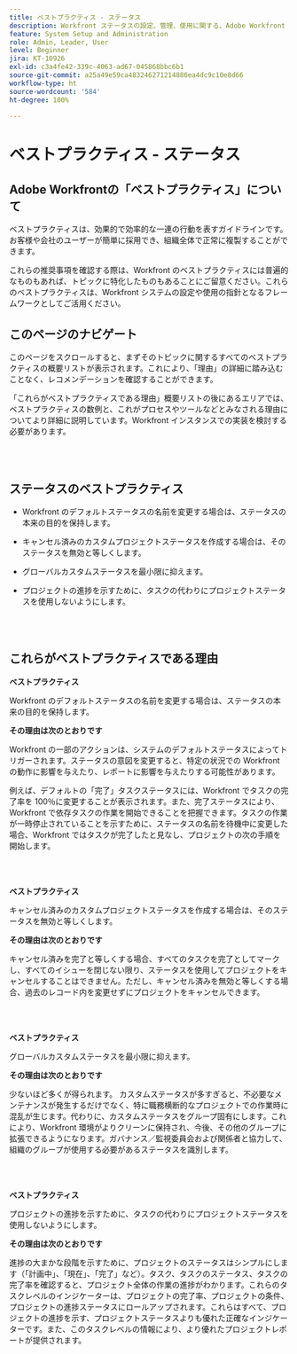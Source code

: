 ```yaml
---
title: ベストプラクティス - ステータス
description: Workfront ステータスの設定、管理、使用に関する、Adobe Workfront のエキスパートによるベストプラクティスの推奨事項について説明します。
feature: System Setup and Administration
role: Admin, Leader, User
level: Beginner
jira: KT-10926
exl-id: c3a4fe42-339c-4063-ad67-045868bbc6b1
source-git-commit: a25a49e59ca483246271214886ea4dc9c10e8d66
workflow-type: ht
source-wordcount: '584'
ht-degree: 100%

---
```


# ベストプラクティス - ステータス

## Adobe Workfrontの「ベストプラクティス」について

ベストプラクティスは、効果的で効率的な一連の行動を表すガイドラインです。お客様や会社のユーザーが簡単に採用でき、組織全体で正常に複製することができます。

これらの推奨事項を確認する際は、Workfront のベストプラクティスには普遍的なものもあれば、トピックに特化したものもあることにご留意ください。これらのベストプラクティスは、Workfront システムの設定や使用の指針となるフレームワークとしてご活用ください。

## このページのナビゲート

このページをスクロールすると、まずそのトピックに関するすべてのベストプラクティスの概要リストが表示されます。これにより、「理由」の詳細に踏み込むことなく、レコメンデーションを確認することができます。

「これらがベストプラクティスである理由」概要リストの後にあるエリアでは、ベストプラクティスの数例と、これがプロセスやツールなどとみなされる理由についてより詳細に説明しています。Workfront インスタンスでの実装を検討する必要があります。

</br>
</br>

## ステータスのベストプラクティス

* Workfront のデフォルトステータスの名前を変更する場合は、ステータスの本来の目的を保持します。

* キャンセル済みのカスタムプロジェクトステータスを作成する場合は、そのステータスを無効と等しくします。

* グローバルカスタムステータスを最小限に抑えます。

* プロジェクトの進捗を示すために、タスクの代わりにプロジェクトステータスを使用しないようにします。


</br>
</br>



## これらがベストプラクティスである理由

**ベストプラクティス**

Workfront のデフォルトステータスの名前を変更する場合は、ステータスの本来の目的を保持します。



**その理由は次のとおりです**

Workfront の一部のアクションは、システムのデフォルトステータスによってトリガーされます。ステータスの意図を変更すると、特定の状況での Workfront の動作に影響を与えたり、レポートに影響を与えたりする可能性があります。



例えば、デフォルトの「完了」タスクステータスには、Workfront でタスクの完了率を 100％に変更することが表示されます。また、完了ステータスにより、Workfront で依存タスクの作業を開始できることを把握できます。タスクの作業が一時停止されていることを示すために、ステータスの名前を待機中に変更した場合、Workfront ではタスクが完了したと見なし、プロジェクトの次の手順を開始します。

</br>
</br>



**ベストプラクティス**

キャンセル済みのカスタムプロジェクトステータスを作成する場合は、そのステータスを無効と等しくします。



**その理由は次のとおりです**

キャンセル済みを完了と等しくする場合、すべてのタスクを完了としてマークし、すべてのイシューを閉じない限り、ステータスを使用してプロジェクトをキャンセルすることはできません。ただし、キャンセル済みを無効と等しくする場合、過去のレコード内を変更せずにプロジェクトをキャンセルできます。


</br>
</br>

**ベストプラクティス**

グローバルカスタムステータスを最小限に抑えます。



**その理由は次のとおりです**

少ないほど多くが得られます。 カスタムステータスが多すぎると、不必要なメンテナンスが発生するだけでなく、特に職務横断的なプロジェクトでの作業時に混乱が生じます。代わりに、カスタムステータスをグループ固有にします。これにより、Workfront 環境がよりクリーンに保持され、今後、その他のグループに拡張できるようになります。ガバナンス／監視委員会および関係者と協力して、組織のグループが使用する必要があるステータスを識別します。


</br>
</br>

**ベストプラクティス**

プロジェクトの進捗を示すために、タスクの代わりにプロジェクトステータスを使用しないようにします。



**その理由は次のとおりです**

進捗の大まかな段階を示すために、プロジェクトのステータスはシンプルにします（「計画中」、「現在」、「完了」など）。タスク、タスクのステータス、タスクの完了率を確認すると、プロジェクト全体の作業の進捗がわかります。これらのタスクレベルのインジケーターは、プロジェクトの完了率、プロジェクトの条件、プロジェクトの進捗ステータスにロールアップされます。これらはすべて、プロジェクトの進捗を示す、プロジェクトステータスよりも優れた正確なインジケーターです。また、このタスクレベルの情報により、より優れたプロジェクトレポートが提供されます。
